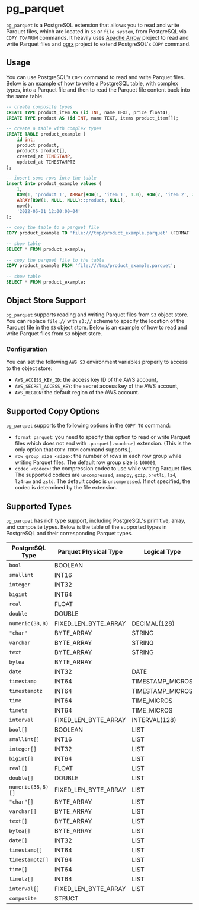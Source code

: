 # pg_parquet
`pg_parquet` is a PostgreSQL extension that allows you to read and write Parquet files, which are located in `S3` or `file system`, from PostgreSQL via `COPY TO/FROM` commands. It heavily uses [Apache Arrow](https://arrow.apache.org/rust/arrow/) project to read and write Parquet files and [pgrx](https://github.com/pgcentralfoundation/pgrx) project to extend PostgreSQL's `COPY` command.

## Usage
You can use PostgreSQL's `COPY` command to read and write Parquet files. Below is an example of how to write a PostgreSQL table, with complex types, into a Parquet file and then to read the Parquet file content back into the same table.

```sql
-- create composite types
CREATE TYPE product_item AS (id INT, name TEXT, price float4);
CREATE TYPE product AS (id INT, name TEXT, items product_item[]);

-- create a table with complex types
CREATE TABLE product_example (
    id int,
    product product,
    products product[],
    created_at TIMESTAMP,
    updated_at TIMESTAMPTZ
);

-- insert some rows into the table
insert into product_example values (
    1,
    ROW(1, 'product 1', ARRAY[ROW(1, 'item 1', 1.0), ROW(2, 'item 2', 2.0), NULL]::product_item[])::product,
    ARRAY[ROW(1, NULL, NULL)::product, NULL],
    now(),
    '2022-05-01 12:00:00-04'
);

-- copy the table to a parquet file
COPY product_example TO 'file:///tmp/product_example.parquet' (FORMAT 'parquet', CODEC 'gzip');

-- show table
SELECT * FROM product_example;

-- copy the parquet file to the table
COPY product_example FROM 'file:///tmp/product_example.parquet';

-- show table
SELECT * FROM product_example;
```

## Object Store Support
`pg_parquet` supports reading and writing Parquet files from `S3` object store. You can replace `file://` with `s3://` scheme to specify the location of the Parquet file in the `S3` object store. Below is an example of how to read and write Parquet files from `S3` object store.

### Configuration
You can set the following `AWS S3` environment variables properly to access to the object store:
- `AWS_ACCESS_KEY_ID`: the access key ID of the AWS account,
- `AWS_SECRET_ACCESS_KEY`: the secret access key of the AWS account,
- `AWS_REGION`: the default region of the AWS account.

## Supported Copy Options
`pg_parquet` supports the following options in the `COPY TO` command:
- `format parquet`: you need to specify this option to read or write Parquet files which does not end with `.parquet[.<codec>]` extension. (This is the only option that `COPY FROM` command supports.),
- `row_group_size <size>`: the number of rows in each row group while writing Parquet files. The default row group size is `100000`,
- `codec <codec>`: the compression codec to use while writing Parquet files. The supported codecs are `uncompressed`, `snappy`, `gzip`, `brotli`, `lz4`, `lz4raw` and `zstd`. The default codec is `uncompressed`. If not specified, the codec is determined by the file extension.

## Supported Types
`pg_parquet` has rich type support, including PostgreSQL's primitive, array, and composite types. Below is the table of the supported types in PostgreSQL and their corresponding Parquet types.

| PostgreSQL Type   | Parquet Physical Type | Logical Type     |
|-------------------|-----------------------|------------------|
| `bool`            | BOOLEAN               |                  |
| `smallint`        | INT16                 |                  |
| `integer`         | INT32                 |                  |
| `bigint`          | INT64                 |                  |
| `real`            | FLOAT                 |                  |
| `double`          | DOUBLE                |                  |
| `numeric(38,8)`   | FIXED_LEN_BYTE_ARRAY  | DECIMAL(128)     |
| `"char"`          | BYTE_ARRAY            | STRING           |
| `varchar`         | BYTE_ARRAY            | STRING           |
| `text`            | BYTE_ARRAY            | STRING           |
| `bytea`           | BYTE_ARRAY            |                  |
| `date`            | INT32                 | DATE             |
| `timestamp`       | INT64                 | TIMESTAMP_MICROS |
| `timestamptz`     | INT64                 | TIMESTAMP_MICROS |
| `time`            | INT64                 | TIME_MICROS      |
| `timetz`          | INT64                 | TIME_MICROS      |
| `interval`        | FIXED_LEN_BYTE_ARRAY  | INTERVAL(128)    |
| `bool[]`          | BOOLEAN               | LIST             |
| `smallint[]`      | INT16                 | LIST             |
| `integer[]`       | INT32                 | LIST             |
| `bigint[]`        | INT64                 | LIST             |
| `real[]`          | FLOAT                 | LIST             |
| `double[]`        | DOUBLE                | LIST             |
| `numeric(38,8)[]` | FIXED_LEN_BYTE_ARRAY  | LIST             |
| `"char"[]`        | BYTE_ARRAY            | LIST             |
| `varchar[]`       | BYTE_ARRAY            | LIST             |
| `text[]`          | BYTE_ARRAY            | LIST             |
| `bytea[]`         | BYTE_ARRAY            | LIST             |
| `date[]`          | INT32                 | LIST             |
| `timestamp[]`     | INT64                 | LIST             |
| `timestamptz[]`   | INT64                 | LIST             |
| `time[]`          | INT64                 | LIST             |
| `timetz[]`        | INT64                 | LIST             |
| `interval[]`      | FIXED_LEN_BYTE_ARRAY  | LIST             |
| `composite`       | STRUCT                |                  |
